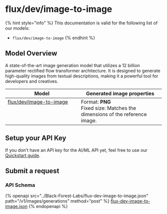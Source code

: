 # flux/dev/image-to-image

{% hint style="info" %}
This documentation is valid for the following list of our models:

* `flux/dev/image-to-image`
{% endhint %}

## Model Overview

A state-of-the-art image generation model that utilizes a 12 billion parameter rectified flow transformer architecture. It is designed to generate high-quality images from textual descriptions, making it a powerful tool for developers and creatives.

<table><thead><tr><th width="220" valign="top">Model</th><th>Generated image properties</th></tr></thead><tbody><tr><td valign="top"><a href="flux-dev-image-to-image.md">flux/dev/image-to-image</a></td><td>Format: <strong>PNG</strong><br>Fixed size: Matches the dimensions of the reference image.</td></tr></tbody></table>

## Setup your API Key

If you don’t have an API key for the AI/ML API yet, feel free to use our [Quickstart guide](https://docs.aimlapi.com/quickstart/setting-up).

## Submit a request

### API Schema

{% openapi src="../Black-Forest-Labs/flux-dev-image-to-image.json" path="/v1/images/generations" method="post" %}
[flux-dev-image-to-image.json](../Black-Forest-Labs/flux-dev-image-to-image.json)
{% endopenapi %}

